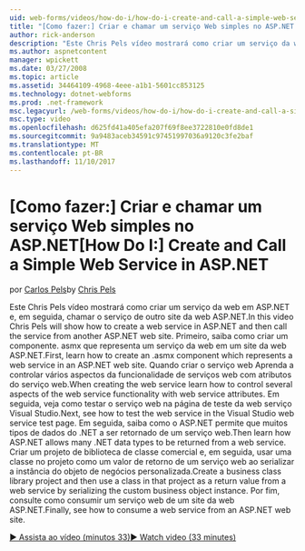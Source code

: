 ```yaml
---
uid: web-forms/videos/how-do-i/how-do-i-create-and-call-a-simple-web-service-in-aspnet
title: "[Como fazer:] Criar e chamar um serviço Web simples no ASP.NET | Microsoft Docs"
author: rick-anderson
description: "Este Chris Pels vídeo mostrará como criar um serviço da web em ASP.NET e, em seguida, chamar o serviço de outro site da web ASP.NET. Primeiro, saiba como criar..."
ms.author: aspnetcontent
manager: wpickett
ms.date: 03/27/2008
ms.topic: article
ms.assetid: 34464109-4968-4eee-a1b1-5601cc853125
ms.technology: dotnet-webforms
ms.prod: .net-framework
msc.legacyurl: /web-forms/videos/how-do-i/how-do-i-create-and-call-a-simple-web-service-in-aspnet
msc.type: video
ms.openlocfilehash: d625fd41a405efa207f69f8ee3722810e0fd8de1
ms.sourcegitcommit: 9a9483aceb34591c97451997036a9120c3fe2baf
ms.translationtype: MT
ms.contentlocale: pt-BR
ms.lasthandoff: 11/10/2017
---
```

<a name="how-do-i-create-and-call-a-simple-web-service-in-aspnet"></a><span data-ttu-id="82fa3-104">[Como fazer:] Criar e chamar um serviço Web simples no ASP.NET</span><span class="sxs-lookup"><span data-stu-id="82fa3-104">[How Do I:] Create and Call a Simple Web Service in ASP.NET</span></span>
====================
<span data-ttu-id="82fa3-105">por [Carlos Pels](https://twitter.com/chrispels)</span><span class="sxs-lookup"><span data-stu-id="82fa3-105">by [Chris Pels](https://twitter.com/chrispels)</span></span>

<span data-ttu-id="82fa3-106">Este Chris Pels vídeo mostrará como criar um serviço da web em ASP.NET e, em seguida, chamar o serviço de outro site da web ASP.NET.</span><span class="sxs-lookup"><span data-stu-id="82fa3-106">In this video Chris Pels will show how to create a web service in ASP.NET and then call the service from another ASP.NET web site.</span></span> <span data-ttu-id="82fa3-107">Primeiro, saiba como criar um componente. asmx que representa um serviço da web em um site da web ASP.NET.</span><span class="sxs-lookup"><span data-stu-id="82fa3-107">First, learn how to create an .asmx component which represents a web service in an ASP.NET web site.</span></span> <span data-ttu-id="82fa3-108">Quando criar o serviço web Aprenda a controlar vários aspectos da funcionalidade de serviços web com atributos do serviço web.</span><span class="sxs-lookup"><span data-stu-id="82fa3-108">When creating the web service learn how to control several aspects of the web service functionality with web service attributes.</span></span> <span data-ttu-id="82fa3-109">Em seguida, veja como testar o serviço web na página de teste da web serviço Visual Studio.</span><span class="sxs-lookup"><span data-stu-id="82fa3-109">Next, see how to test the web service in the Visual Studio web service test page.</span></span> <span data-ttu-id="82fa3-110">Em seguida, saiba como o ASP.NET permite que muitos tipos de dados do .NET a ser retornado de um serviço web.</span><span class="sxs-lookup"><span data-stu-id="82fa3-110">Then learn how ASP.NET allows many .NET data types to be returned from a web service.</span></span> <span data-ttu-id="82fa3-111">Criar um projeto de biblioteca de classe comercial e, em seguida, usar uma classe no projeto como um valor de retorno de um serviço web ao serializar a instância do objeto de negócios personalizada.</span><span class="sxs-lookup"><span data-stu-id="82fa3-111">Create a business class library project and then use a class in that project as a return value from a web service by serializing the custom business object instance.</span></span> <span data-ttu-id="82fa3-112">Por fim, consulte como consumir um serviço web de um site da web ASP.NET.</span><span class="sxs-lookup"><span data-stu-id="82fa3-112">Finally, see how to consume a web service from an ASP.NET web site.</span></span>

[<span data-ttu-id="82fa3-113">&#9654; Assista ao vídeo (minutos 33)</span><span class="sxs-lookup"><span data-stu-id="82fa3-113">&#9654; Watch video (33 minutes)</span></span>](https://channel9.msdn.com/Blogs/ASP-NET-Site-Videos/how-do-i-create-and-call-a-simple-web-service-in-aspnet)
